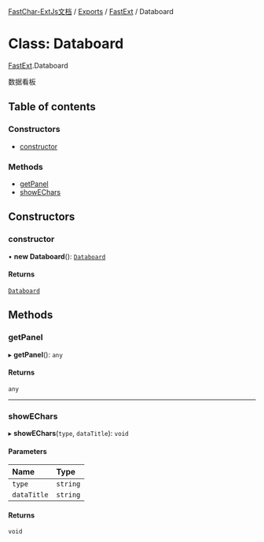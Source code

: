 [FastChar-ExtJs文档](../README.md) / [Exports](../modules.md) / [FastExt](../modules/FastExt.md) / Databoard

# Class: Databoard

[FastExt](../modules/FastExt.md).Databoard

数据看板

## Table of contents

### Constructors

- [constructor](FastExt.Databoard.md#constructor)

### Methods

- [getPanel](FastExt.Databoard.md#getpanel)
- [showEChars](FastExt.Databoard.md#showechars)

## Constructors

### constructor

• **new Databoard**(): [`Databoard`](FastExt.Databoard.md)

#### Returns

[`Databoard`](FastExt.Databoard.md)

## Methods

### getPanel

▸ **getPanel**(): `any`

#### Returns

`any`

___

### showEChars

▸ **showEChars**(`type`, `dataTitle`): `void`

#### Parameters

| Name | Type |
| :------ | :------ |
| `type` | `string` |
| `dataTitle` | `string` |

#### Returns

`void`
